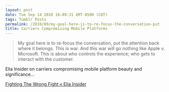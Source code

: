 ```yaml
---
layout: post
date: Tue Sep 14 2010 16:09:31 GMT-0500 (CDT)
tags: Tumblr Posts
permalink: /2010/09/my-goal-here-is-to-re-focus-the-conversation-put
title: Carriers Compromising Mobile Platforms
---
```


> My goal here is to re-focus the conversation, put the attention back where it belongs. This is war. And this war will go nothing like Apple v. Microsoft. This is about who controls the experience; who gets to interact with the customer.

Elia Insider on carriers compromising mobile platform beauty and significance…

[Fighting The Wrong Fight « Elia Insider](http://eliainsider.com/2010/09/14/fighting-the-wrong-fight/)
